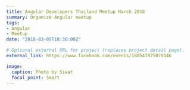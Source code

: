 ```yaml
---
title: Angular Developers Thailand Meetup March 2018
summary: Organize Angular meetup
tags:
- Angular
- Meetup
date: "2018-03-05T18:30:00Z"

# Optional external URL for project (replaces project detail page).
external_link: https://www.facebook.com/events/188547875079146

image:
  caption: Photo by Siwat
  focal_point: Smart
---
```

